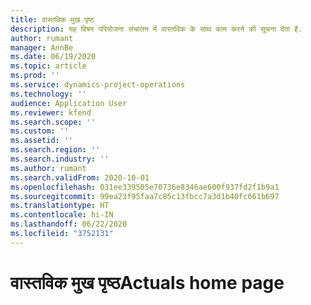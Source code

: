 ```yaml
---
title: वास्तविक मुख पृष्ठ
description: यह विषय परियोजना संचालन में वास्तविक के साथ काम करने की सूचना देता है.
author: rumant
manager: AnnBe
ms.date: 06/19/2020
ms.topic: article
ms.prod: ''
ms.service: dynamics-project-operations
ms.technology: ''
audience: Application User
ms.reviewer: kfend
ms.search.scope: ''
ms.custom: ''
ms.assetid: ''
ms.search.region: ''
ms.search.industry: ''
ms.author: rumant
ms.search.validFrom: 2020-10-01
ms.openlocfilehash: 031ee339505e70736e8346ae600f937fd2f1b9a1
ms.sourcegitcommit: 99ea23f95faa7c85c13fbcc7a3d1b40fc661b697
ms.translationtype: HT
ms.contentlocale: hi-IN
ms.lasthandoff: 06/22/2020
ms.locfileid: "3752131"
---
```

# <a name="actuals-home-page"></a><span data-ttu-id="5fcf6-103">वास्तविक मुख पृष्ठ</span><span class="sxs-lookup"><span data-stu-id="5fcf6-103">Actuals home page</span></span>

